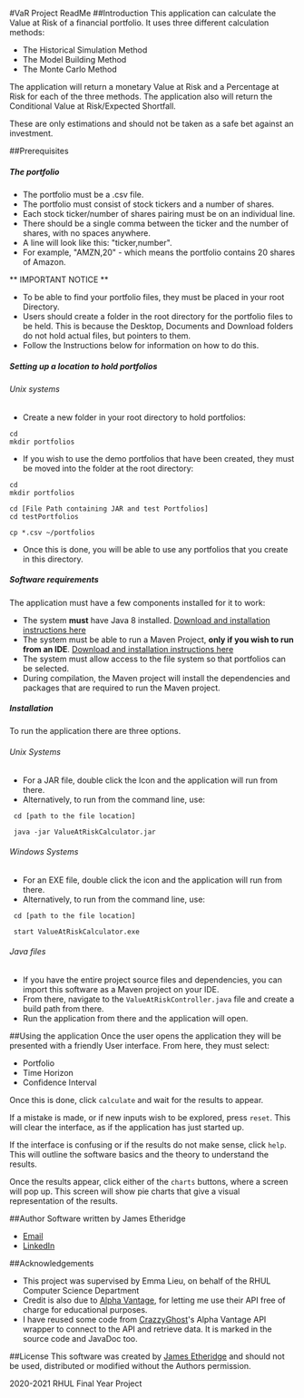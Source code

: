 #VaR Project ReadMe
##Introduction
This application can calculate the Value at Risk of a financial portfolio. It uses three different calculation methods:
* The Historical Simulation Method
* The Model Building Method
* The Monte Carlo Method

The application will return a monetary Value at Risk and a Percentage at Risk for each of the three methods. The application also will return the Conditional Value at Risk/Expected Shortfall.

These are only estimations and should not be taken as a safe bet against an investment.

##Prerequisites

##### The portfolio
* The portfolio must be a .csv file. 
* The portfolio must consist of stock tickers and a number of shares.
* Each stock ticker/number of shares pairing must be on an individual line.
* There should be a single comma between the ticker and the number of shares, with no spaces anywhere.
* A line will look like this: "ticker,number".
* For example, "AMZN,20" - which means the portfolio contains 20 shares of Amazon.

** IMPORTANT NOTICE **
* To be able to find your portfolio files, they must be placed in your root Directory.
* Users should create a folder in the root directory for the portfolio files to be held. This is because the Desktop, Documents and Download folders do not hold actual files, but pointers to them.
* Follow the Instructions below for information on how to do this.

##### Setting up a location to hold portfolios
###### Unix systems
* Create a new folder in your root directory to hold portfolios:

``` 
cd
mkdir portfolios
```
* If you wish to use the demo portfolios that have been created, they must be moved into the folder at the root directory:

``` 
cd
mkdir portfolios

cd [File Path containing JAR and test Portfolios]
cd testPortfolios

cp *.csv ~/portfolios
```

* Once this is done, you will be able to use any portfolios that you create in this directory.

##### Software requirements
The application must have a few components installed for it to work:
* The system **must** have Java 8 installed. [Download and installation instructions here](https://www.java.com/en/download/help/index_installing.html)
* The system must be able to run a Maven Project, **only if you wish to run from an IDE**.
 [Download and installation instructions here](https://maven.apache.org/download.cgi)
* The system must allow access to the file system so that portfolios can be selected.
* During compilation, the Maven project will install the dependencies and packages that are required to run the Maven project.


##### Installation
To run the application there are three options.
###### Unix Systems
* For a JAR file, double click the Icon and the application will run from there.
* Alternatively, to run from the command line, use:

```
 cd [path to the file location]
 
 java -jar ValueAtRiskCalculator.jar
```
###### Windows Systems
* For an EXE file, double click the icon and the application will run from there.
* Alternatively, to run from the command line, use:

```
 cd [path to the file location]
 
 start ValueAtRiskCalculator.exe
```
###### Java files
* If you have the entire project source files and dependencies, you can import this software as a Maven project on your IDE.
* From there, navigate to the ``ValueAtRiskController.java`` file and create a build path from there.
* Run the application from there and the application will open.

##Using the application
Once the user opens the application they will be presented with a friendly User interface. From here, they must select:
* Portfolio
* Time Horizon 
* Confidence Interval

Once this is done, click ``calculate`` and wait for the results to appear.

If a mistake is made, or if new inputs wish to be explored,  press ``reset``. This will clear the interface, as if the application has just started up.

If the interface is confusing or if the results do not make sense, click ``help``. This will outline the software basics and the theory to understand the results.

Once the results appear, click either of the ``charts`` buttons, where a screen will pop up. This screen will show pie charts that give a visual representation of the results.

##Author
Software written by James Etheridge
* [Email](jamesajetheridge@hotmail.com)
* [LinkedIn](https://www.linkedin.com/in/james-etheridge-83471a195/)

##Acknowledgements
* This project was supervised by Emma Lieu, on behalf of the RHUL Computer Science Department
* Credit is also due to [Alpha Vantage](https://www.alphavantage.co), for letting me use their API free of charge for educational purposes.
* I have reused some code from [CrazzyGhost](https://github.com/crazzyghost/alphavantage-java)'s Alpha Vantage API wrapper to connect to the API and retrieve data. It is marked in the source code and JavaDoc too.

##License
This software was created by [James Etheridge](jamesajetheridge@hotmail.com) and should not be used, distributed or modified without the Authors permission. 

2020-2021 RHUL Final Year Project